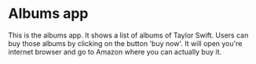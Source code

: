 # Albums app

This is the albums app. 
It shows a list of albums of Taylor Swift. 
Users can buy those albums by clicking on the button 'buy now'. 
It will open you're internet browser and go to Amazon where you can actually buy it.  

